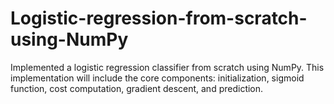 # Logistic-regression-from-scratch-using-NumPy
Implemented a logistic regression classifier from scratch using NumPy. This implementation will include the core components: initialization, sigmoid function, cost computation, gradient descent, and prediction.

